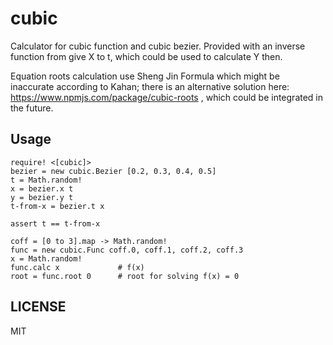 # cubic

Calculator for cubic function and cubic bezier. Provided with an inverse function from give X to t, which could be used to calculate Y then.

Equation roots calculation use Sheng Jin Formula which might be inaccurate according to Kahan; there is an alternative solution here: https://www.npmjs.com/package/cubic-roots , which could be integrated in the future.


## Usage

    require! <[cubic]>
    bezier = new cubic.Bezier [0.2, 0.3, 0.4, 0.5]
    t = Math.random!
    x = bezier.x t
    y = bezier.y t
    t-from-x = bezier.t x
    
    assert t == t-from-x

    coff = [0 to 3].map -> Math.random!
    func = new cubic.Func coff.0, coff.1, coff.2, coff.3
    x = Math.random!
    func.calc x             # f(x)
    root = func.root 0      # root for solving f(x) = 0


## LICENSE

MIT

